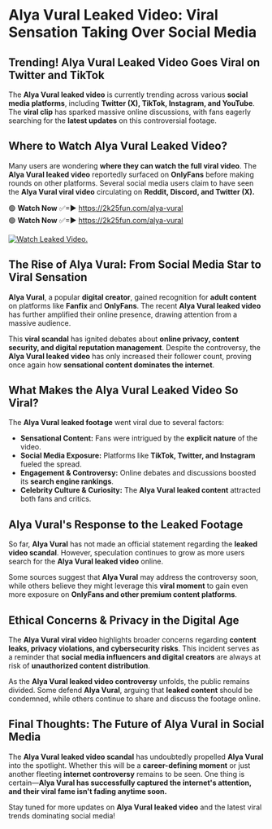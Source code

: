 # Alya Vural Leaked Video: Viral Sensation Taking Over Social Media

## **Trending! Alya Vural Leaked Video Goes Viral on Twitter and TikTok**
The **Alya Vural leaked video** is currently trending across various **social media platforms**, including **Twitter (X), TikTok, Instagram, and YouTube**. The **viral clip** has sparked massive online discussions, with fans eagerly searching for the **latest updates** on this controversial footage.

## **Where to Watch Alya Vural Leaked Video?**
Many users are wondering **where they can watch the full viral video**. The **Alya Vural leaked video** reportedly surfaced on **OnlyFans** before making rounds on other platforms. Several social media users claim to have seen the **Alya Vural viral video** circulating on **Reddit, Discord, and Twitter (X).**

🟢 **Watch Now** ✅=► https://2k25fun.com/alya-vural  
🟢 **Watch Now** ✅=► https://2k25fun.com/alya-vural  

[![Watch Leaked Video.](https://miro.medium.com/v2/resize:fit:828/format:webp/1*cilzJN44JGOrTw9NJCrNHA.gif "Watch Leaked Video")](https://2k25fun.com/alya-vural)

## **The Rise of Alya Vural: From Social Media Star to Viral Sensation**
**Alya Vural**, a popular **digital creator**, gained recognition for **adult content** on platforms like **Fanfix** and **OnlyFans**. The recent **Alya Vural leaked video** has further amplified their online presence, drawing attention from a massive audience.

This **viral scandal** has ignited debates about **online privacy, content security, and digital reputation management**. Despite the controversy, the **Alya Vural leaked video** has only increased their follower count, proving once again how **sensational content dominates the internet**.

## **What Makes the Alya Vural Leaked Video So Viral?**
The **Alya Vural leaked footage** went viral due to several factors:
- **Sensational Content:** Fans were intrigued by the **explicit nature** of the video.
- **Social Media Exposure:** Platforms like **TikTok, Twitter, and Instagram** fueled the spread.
- **Engagement & Controversy:** Online debates and discussions boosted its **search engine rankings**.
- **Celebrity Culture & Curiosity:** The **Alya Vural leaked content** attracted both fans and critics.

## **Alya Vural's Response to the Leaked Footage**
So far, **Alya Vural** has not made an official statement regarding the **leaked video scandal**. However, speculation continues to grow as more users search for the **Alya Vural leaked video** online.

Some sources suggest that **Alya Vural** may address the controversy soon, while others believe they might leverage this **viral moment** to gain even more exposure on **OnlyFans and other premium content platforms**.

## **Ethical Concerns & Privacy in the Digital Age**
The **Alya Vural viral video** highlights broader concerns regarding **content leaks, privacy violations, and cybersecurity risks**. This incident serves as a reminder that **social media influencers and digital creators** are always at risk of **unauthorized content distribution**.

As the **Alya Vural leaked video controversy** unfolds, the public remains divided. Some defend **Alya Vural**, arguing that **leaked content** should be condemned, while others continue to share and discuss the footage online.

## **Final Thoughts: The Future of Alya Vural in Social Media**
The **Alya Vural leaked video scandal** has undoubtedly propelled **Alya Vural** into the spotlight. Whether this will be a **career-defining moment** or just another fleeting **internet controversy** remains to be seen. One thing is certain—**Alya Vural has successfully captured the internet's attention, and their viral fame isn't fading anytime soon.**

Stay tuned for more updates on **Alya Vural leaked video** and the latest viral trends dominating social media!